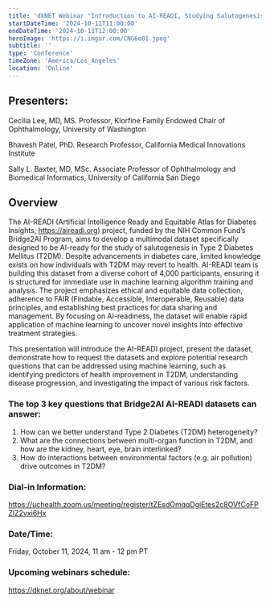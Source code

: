 ```yaml
---
title: 'dkNET Webinar "Introduction to AI-READI, Studying Salutogenesis in T2DM"'
startDateTime: '2024-10-11T11:00:00'
endDateTime: '2024-10-11T12:00:00'
heroImage: 'https://i.imgur.com/CNG6e01.jpeg'
subtitle: ''
type: 'Conference'
timeZone: 'America/Los_Angeles'
location: 'Online'
---
```


## Presenters:

Cecilia Lee, MD, MS. Professor, Klorfine Family Endowed Chair of Ophthalmology, University of Washington

Bhavesh Patel, PhD. Research Professor, California Medical Innovations Institute

Sally L. Baxter, MD, MSc. Associate Professor of Ophthalmology and Biomedical Informatics, University of California San Diego

## Overview

The AI-READI (Artificial Intelligence Ready and Equitable Atlas for Diabetes Insights, https://aireadi.org) project, funded by the NIH Common Fund’s Bridge2AI Program, aims to develop a multimodal dataset specifically designed to be AI-ready for the study of salutogenesis in Type 2 Diabetes Mellitus (T2DM). Despite advancements in diabetes care, limited knowledge exists on how individuals with T2DM may revert to health. AI-READI team is building this dataset from a diverse cohort of 4,000 participants, ensuring it is structured for immediate use in machine learning algorithm training and analysis. The project emphasizes ethical and equitable data collection, adherence to FAIR (Findable, Accessible, Interoperable, Reusable) data principles, and establishing best practices for data sharing and management. By focusing on AI-readiness, the dataset will enable rapid application of machine learning to uncover novel insights into effective treatment strategies.

This presentation will introduce the AI-READI project, present the dataset, demonstrate how to request the datasets and explore potential research questions that can be addressed using machine learning, such as identifying predictors of health improvement in T2DM, understanding disease progression, and investigating the impact of various risk factors.

### The top 3 key questions that Bridge2AI AI-READI datasets can answer:

1.  How can we better understand Type 2 Diabetes (T2DM) heterogeneity? <br/>
2.  What are the connections between multi-organ function in T2DM, and how are the kidney, heart, eye, brain interlinked? <br/>
3.  How do interactions between environmental factors (e.g. air pollution) drive outcomes in T2DM?

### Dial-in Information:

https://uchealth.zoom.us/meeting/register/tZEsdOmqqDgiEtes2c8OVfCoFPZlZ2vxi6Hx

### Date/Time:

Friday, October 11, 2024, 11 am - 12 pm PT

### Upcoming webinars schedule:

https://dknet.org/about/webinar
